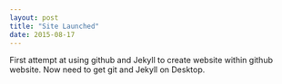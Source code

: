 ```yaml
---
layout: post
title: "Site Launched"
date: 2015-08-17
---
```


First attempt at using github and Jekyll to create website within github website. Now need to get git and Jekyll on Desktop.

